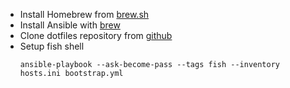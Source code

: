 * Install Homebrew from [brew.sh](https://brew.sh)
* Install Ansible with [brew](https://formulae.brew.sh/formula/ansible)
* Clone dotfiles repository from [github](https://github.com/sam-hosseini/dotfiles)
* Setup fish shell
    ```
    ansible-playbook --ask-become-pass --tags fish --inventory hosts.ini bootstrap.yml
    ```
